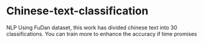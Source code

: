 # Chinese-text-classification
NLP
Using FuDan dataset, this work has divided chinese text into 30 classifications. You can train more to enhance the accuracy if time promises
